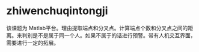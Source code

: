# zhiwenchuqintongji
该课题为 Matlab平台。理由提取端点和分叉点。计算端点个数和分叉点之间的距离。来判别是不是属于同一个人。如果不属于的话进行预警。带有人机交互界面，需要进行一定的拓展。
